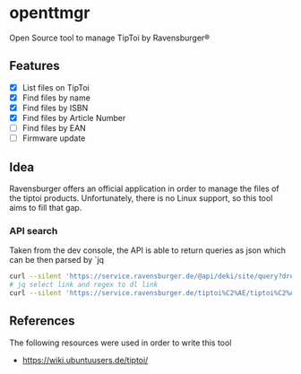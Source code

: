 # openttmgr
Open Source tool to manage TipToi by Ravensburger®

## Features
- [x] List files on TipToi
- [x] Find files by name
- [x] Find files by ISBN
- [x] Find files by Article Number
- [ ] Find files by EAN
- [ ] Firmware update

## Idea
Ravensburger offers an official application in order to manage the files of the tiptoi products. Unfortunately, there is no Linux support, so this tool aims to fill that gap.

### API search
Taken from the dev console, the API is able to return queries as json which can be then parsed by `jq
```bash
curl --silent 'https://service.ravensburger.de/@api/deki/site/query?dream.out.format=json&q=feuerwehr&type=books&sortBy=-rank&parser=bestguess' | jq -r .result[].title
# jq select link and regex to dl link
curl --silent 'https://service.ravensburger.de/tiptoi%C2%AE/tiptoi%C2%AE_Audiodateien/Audiodateien_tiptoi%C2%AE_B%C3%BCcher/tiptoi%C2%AE_Mein_gro%C3%9Fer_Weltatlas_32911' | grep --only-matching --perl-regexp "(\"https:\/\/ravensburger\.cloud\/rvwebsite\/rvDE\/db\/applications\/[[:alnum:]].*\.gme\")" | cut -d " " -f1 | xargs wget
```


## References

The following resources were used in order to write this tool

* https://wiki.ubuntuusers.de/tiptoi/
